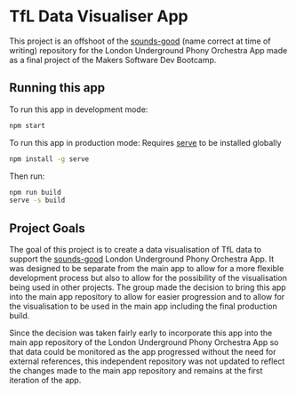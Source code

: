 # TfL Data Visualiser App

This project is an offshoot of the [sounds-good](https://github.com/pablisch/sounds-good) (name correct at time of writing) repository for the London Underground Phony Orchestra App made as a final project of the Makers Software Dev Bootcamp.

## Running this app

To run this app in development mode:
```bash
npm start
```

To run this app in production mode:
Requires [serve](https://www.npmjs.com/package/serve) to be installed globally
```bash
npm install -g serve
```
Then run:
```bash
npm run build
serve -s build
```


## Project Goals

The goal of this project is to create a data visualisation of TfL data to support the [sounds-good](https://github.com/pablisch/sounds-good) London Underground Phony Orchestra App.
It was designed to be separate from the main app to allow for a more flexible development process but also to allow for the possibility of the visualisation being used in other projects.
The group made the decision to bring this app into the main app repository to allow for easier progression and to allow for the visualisation to be used in the main app including the final production build.

Since the decision was taken fairly early to incorporate this app into the main app repository of the London Underground Phony Orchestra App so that data could be monitored as the app progressed without the need for external references, this independent repository was not updated to reflect the changes made to the main app repository and remains at the first iteration of the app.